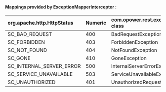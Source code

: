 #### Mappings provided by ExceptionMapperInterceptor :

| org.apache.http.HttpStatus | Numeric | com.opower.rest.exception class |
|:---------------------------|:--------|:----------|
| SC_BAD_REQUEST | 400 | BadRequestException |
| SC_FORBIDDEN   | 403 | ForbiddenException |
| SC_NOT_FOUND   | 404 | NotFoundException |
| SC_GONE        | 410 | GoneException |
| SC_INTERNAL_SERVER_ERROR | 500 | InternalServerErrorException |
| SC_SERVICE_UNAVAILABLE | 503 | ServiceUnavailableException |
| SC_UNAUTHORIZED | 401 | UnauthorizedRequestException |

